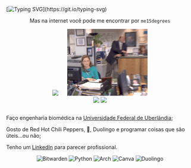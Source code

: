 [![Typing SVG](https://readme-typing-svg.herokuapp.com?font=Reenie+Beanie&size=32&duration=5016&pause=1000&color=C7DDDD&center=true&multiline=true&random=false&width=1000&lines=Prazer%2C+me+chamo+Maria,)](https://git.io/typing-svg)

 <div align="center">
   
 Mas na internet você pode me encontrar por `me15degrees`
  
<img height="200em" src="https://github-readme-stats.vercel.app/api?username=me15degrees&show_icons=true&theme=dracula&bg_color=00000000&&hide_border=true&count_private=true&include_all_commits=true" style="padding-right: 20px;"/>

<img height="180em" src="/gifs/ezgif.com-gif-to-mp4-converter.gif">

<div align="center">
  
<img height="135em" src="https://github-readme-stats.vercel.app/api/top-langs/?username=me15degrees&layout=compact&theme=dracula&bg_color=00000000&hide_border=true&langs_count=8&hide_title=false"/>
<img height="148em" src="https://github-readme-streak-stats.herokuapp.com/?user=me15degrees&theme=dracula&hide_border=true&background=00000000&card_width=600"/>
    
##

<div align="left">
  
Faço engenharia biomédica na [Universidade Federal de Uberlândia](https://www.feelt.ufu.br/graduacao/engenharia-biomedica);

Gosto de Red Hot Chili Peppers, 🍣, Duolingo e programar coisas que são úteis...ou não;

Tenho um [LinkedIn](https://www.linkedin.com/in/maria-eduarda-nascimento-andrade-bb0b86213/) para parecer profissional.

  
<div align="center">

![Bitwarden](https://img.shields.io/badge/bitwarden-%23175DDC.svg?style=for-the-badge&logo=bitwarden&logoColor=white)
![Python](https://img.shields.io/badge/python-3670A0?style=for-the-badge&logo=python&logoColor=white)
![Arch](https://img.shields.io/badge/Arch%20Linux-1793D1?logo=arch-linux&logoColor=white&style=for-the-badge)
![Canva](https://img.shields.io/badge/Canva-%2300C4CC.svg?style=for-the-badge&logo=Canva&logoColor=white)
![Duolingo](https://img.shields.io/badge/Duolingo-%234DC730.svg?style=for-the-badge&logo=Duolingo&logoColor=white)

